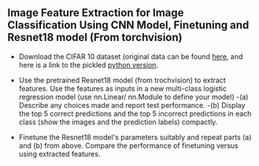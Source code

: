 ## Image Feature Extraction for Image Classification Using CNN Model, Finetuning and Resnet18 model (From torchvision)


 -  Download the CIFAR 10 dataset (original data can be found [here](http://www.cs.toronto.edu/~kriz/cifar.html), and here is a link to the  pickled [python version](https://www.cs.toronto.edu/~kriz/cifar-10-python.tar.gz). 
	
 -  Use the pretrained Resnet18 model (from trochvision) to extract features. Use the features as inputs in a new multi-class logistic regression model (use nn.Linear/ nn.Module to define your model)
	 -(a) Describe any choices made and report test performance.
	 -(b) Display the top 5 correct predictions and the top 5 incorrect predictions in each class (show the images and the prediction labels) compactly.
 -  Finetune the Resnet18 model's parameters suitably and repeat parts (a) and (b) from above. Compare the performance of finetuning versus using extracted features.
